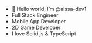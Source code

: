 - 👋 Hello world, I’m @aissa-dev1
- Full Stack Engineer
- Mobile App Developer
- 2D Game Developer
- I love Solid js & TypeScript
